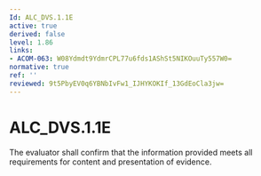 ```yaml
---
Id: ALC_DVS.1.1E
active: true
derived: false
level: 1.86
links:
- ACOM-063: W08Ydmdt9YdmrCPL77u6fds1AShSt5NIKOuuTy557W0=
normative: true
ref: ''
reviewed: 9t5PbyEV0q6YBNbIvFw1_IJHYKOKIf_13GdEoCla3jw=
---
```


# ALC_DVS.1.1E

The evaluator shall confirm that the information provided meets all requirements for content and presentation of evidence.